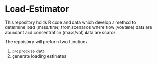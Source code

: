 # Load-Estimator
This repository holds R code and data which develop a method to determine load (mass/time) from scenarios where flow (vol/time) data are abundant and concentration (mass/vol) data are scarce. 

The repoistory will preform two functions
1) preprocess data
2) generate loading estimates
